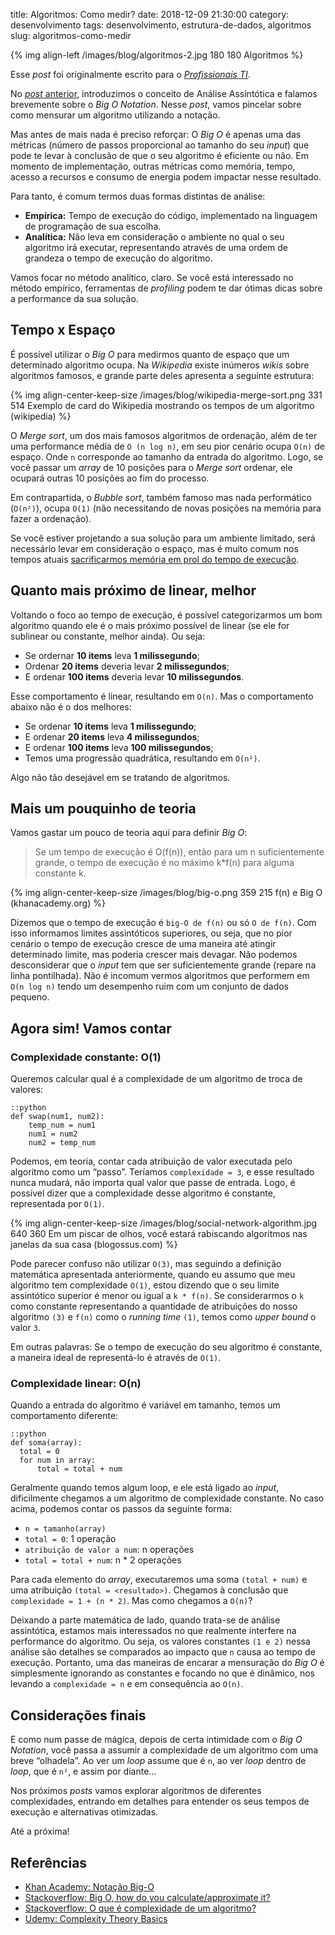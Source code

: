 title: Algoritmos: Como medir?
date: 2018-12-09 21:30:00
category: desenvolvimento
tags: desenvolvimento, estrutura-de-dados, algoritmos
slug: algoritmos-como-medir

{% img align-left /images/blog/algoritmos-2.jpg 180 180 Algoritmos %}

Esse *post* foi originalmente escrito para o [*Profissionais TI*](https://www.profissionaisti.com.br/2017/10/analise-de-algoritmos-como-medir/ "Leia mais no Profissionais TI").

No [*post* anterior]({filename}algoritmos-analise-assintotica.md "Leia mais sobre Análise Assintótica"),
introduzimos o conceito de Análise Assintótica e falamos brevemente sobre
o *Big O Notation*. Nesse *post*, vamos pincelar sobre como mensurar um algoritmo
utilizando a notação.

<!-- PELICAN_END_SUMMARY -->

Mas antes de mais nada é preciso reforçar: O *Big O* é apenas uma das métricas
(número de passos proporcional ao tamanho do seu *input*) que pode te levar à
conclusão de que o seu algoritmo é eficiente ou não. Em momento de implementação,
outras métricas como memória, tempo, acesso a recursos e consumo de energia podem
impactar nesse resultado.

Para tanto, é comum termos duas formas distintas de análise:

* **Empírica:** Tempo de execução do código, implementado na linguagem de programação de sua escolha.
* **Analítica:** Não leva em consideração o ambiente no qual o seu algoritmo irá executar, representando através de uma ordem de grandeza o tempo de execução do algoritmo.

Vamos focar no método analítico, claro. Se você está interessado no método
empírico, ferramentas de *profiling* podem te dar ótimas dicas sobre a performance
da sua solução.

## Tempo x Espaço

É possível utilizar o *Big O* para medirmos quanto de espaço que um determinado
algoritmo ocupa. Na *Wikipedia* existe inúmeros *wikis* sobre algoritmos famosos,
e grande parte deles apresenta a seguinte estrutura:

{% img align-center-keep-size /images/blog/wikipedia-merge-sort.png 331 514 Exemplo de card do Wikipedia mostrando os tempos de um algoritmo (wikipedia) %}

O *Merge sort*, um dos mais famosos algoritmos de ordenação, além de ter
uma performance média de `O (n log n)`, em seu pior cenário ocupa
`O(n)` de espaço. Onde `n` corresponde ao tamanho da entrada do algoritmo.
Logo, se você passar um *array* de 10 posições para o *Merge sort* ordenar,
ele ocupará outras 10 posições ao fim do processo.

Em contrapartida, o *Bubble sort*, também famoso mas nada performático
(`O(n²)`), ocupa `O(1)` (não necessitando de novas posições na memória
para fazer a ordenação).

Se você estiver projetando a sua solução para um ambiente limitado,
será necessário levar em consideração o espaço, mas é muito comum nos tempos
atuais [sacrificarmos memória em prol do tempo de execução]({filename}o-cache-e-o-http.md "O Cache e o HTTP").

## Quanto mais próximo de linear, melhor

Voltando o foco ao tempo de execução, é possível categorizarmos um bom algoritmo
quando ele é o mais próximo possível de linear (se ele for sublinear ou constante,
melhor ainda). Ou seja:

* Se ordernar **10 items** leva **1 milissegundo**;
* Ordenar **20 items** deveria levar **2 milissegundos**;
* E ordenar **100 items** deveria levar **10 milissegundos**.

Esse comportamento é linear, resultando em `O(n)`. Mas o comportamento abaixo
não é o dos melhores:

* Se ordenar **10 items** leva **1 milissegundo**;
* E ordenar **20 items** leva **4 milissegundos**;
* E ordenar **100 items** leva **100 milissegundos**;
* Temos uma progressão quadrática, resultando em `O(n²)`.

Algo não tão desejável em se tratando de algoritmos.

## Mais um pouquinho de teoria

Vamos gastar um pouco de teoria aqui para definir *Big O*:

> Se um tempo de execução é O(f(n)), então para um n suficientemente grande,
> o tempo de execução é no máximo k*f(n) para alguma constante k.

{% img align-center-keep-size /images/blog/big-o.png 359 215 f(n) e Big O (khanacademy.org) %}

Dizemos que o tempo de execução é `big-O de f(n)` ou só `O de f(n)`. Com
isso informamos limites assintóticos superiores, ou seja, que no pior cenário
o tempo de execução cresce de uma maneira até atingir determinado limite, mas
poderia crescer mais devagar. Não podemos desconsiderar que o *input* tem que ser
suficientemente grande (repare na linha pontilhada). Não é incomum vermos
algoritmos que performem em `O(n log n)` tendo um desempenho ruim com um
conjunto de dados pequeno.

## Agora sim! Vamos contar

### Complexidade constante: O(1)

Queremos calcular qual é a complexidade de um algoritmo de troca de valores:

    ::python
    def swap(num1, num2):
        temp_num = num1
        num1 = num2
        num2 = temp_num

Podemos, em teoria, contar cada atribuição de valor executada pelo algoritmo
como um “passo”. Teríamos `complexidade = 3`, e esse resultado nunca mudará,
não importa qual valor que passe de entrada. Logo, é possível dizer que a
complexidade desse algoritmo é constante, representada por `O(1)`.

{% img align-center-keep-size /images/blog/social-network-algorithm.jpg 640 360 Em um piscar de olhos, você estará rabiscando algoritmos nas janelas da sua casa (blogossus.com) %}

Pode parecer confuso não utilizar `O(3)`, mas seguindo a definição matemática
apresentada anteriormente, quando eu assumo que meu algoritmo tem
complexidade `O(1)`, estou dizendo que o seu limite assintótico superior é menor
ou igual a `k * f(n)`. Se considerarmos o `k` como constante representando a
quantidade de atribuições do nosso algoritmo `(3)` e `f(n)` como o
*running time* `(1)`, temos como *upper bound* o valor `3`.

Em outras palavras: Se o tempo de execução do seu algoritmo é constante, a
maneira ideal de representá-lo é através de `O(1)`.

### Complexidade linear: O(n)

Quando a entrada do algoritmo é variável em tamanho, temos um comportamento
diferente:

    ::python
    def soma(array):
      total = 0
      for num in array:
          total = total + num

Geralmente quando temos algum loop, e ele está ligado ao *input*, dificilmente
chegamos a um algoritmo de complexidade constante. No caso acima, podemos contar
os passos da seguinte forma:          

* `n = tamanho(array)`
* `total = 0`: 1 operação
* `atribuição de valor a num`: n operações
* `total = total + num`: n * 2 operações

Para cada elemento do *array*, executaremos uma soma `(total + num)` e uma
atribuição `(total = <resultado>)`. Chegamos à conclusão que
`complexidade = 1 + (n * 2)`. Mas como chegamos a `O(n)`?

Deixando a parte matemática de lado, quando trata-se de análise assintótica,
estamos mais interessados no que realmente interfere na performance do
algoritmo. Ou seja, os valores constantes `(1 e 2)` nessa análise são detalhes
se comparados ao impacto que `n` causa ao tempo de execução. Portanto, uma das
maneiras de encarar a mensuração do *Big O* é simplesmente ignorando as
constantes e focando no que é dinâmico, nos levando a `complexidade = n` e em
consequência ao `O(n)`.

## Considerações finais

E como num passe de mágica, depois de certa intimidade com o *Big O Notation*,
você passa a assumir a complexidade de um algoritmo com uma breve “olhadela”.
Ao ver um *loop* assume que é `n`, ao ver *loop* dentro de *loop*, que é `n²`,
e assim por diante…

Nos próximos *posts* vamos explorar algoritmos de diferentes complexidades,
entrando em detalhes para entender os seus tempos de execução e alternativas
otimizadas.

Até a próxima!

## Referências

* [Khan Academy: Notação Big-O](https://pt.khanacademy.org/computing/computer-science/algorithms/asymptotic-notation/a/big-o-notation)
* [Stackoverflow: Big O, how do you calculate/approximate it?](https://stackoverflow.com/questions/3255/big-o-how-do-you-calculate-approximate-it)
* [Stackoverflow: O que é complexidade de um algoritmo?](https://pt.stackoverflow.com/questions/33319/o-que-%C3%A9-a-complexidade-de-um-algoritmo)
* [Udemy: Complexity Theory Basics](https://www.udemy.com/complexity-theory-basics/)
